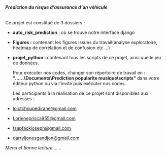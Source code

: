 ###### ***Prédiction du risque d'assurance d'un véhicule***

Ce projet est constitué de 3 dossiers :

* **auto_risk_prediction**  : où se trouve notre interface django
* **Figures :**  contenant les figures issues du travail(analyse exploratoire, heatmap de correlation et de confusion etc ...)
* **projet_python :**  contenant tous les scripts de ce projet, ainsi que le jeu de données.

  Pour exécuter nos codes, changer son répertoire de travail en : **"......\Documents\Prediction popularite musique\scripts"**  dans votre éditeur python ou via l'invite puis exécuter nos codes.

  Les participants à la réalisation de ce projet sont disponibles aux adresses  :
* loictchoupedirane@gmail.com
* Lorieneprisca955@gmail.com
* tsapfackjoseph@gmail.com
* darryljonesgandjon@gmail.com


*Merci et bonne lecture ......*
